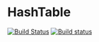 # HashTable
[![Build Status](https://travis-ci.org/leprik0n/HashTable.svg?branch=master)](https://travis-ci.org/leprik0n/HashTable)
[![Build status](https://ci.appveyor.com/api/projects/status/lpuy48fejsxrvsga/branch/master?svg=true)](https://ci.appveyor.com/project/leprik0n/hashtable/branch/master)

